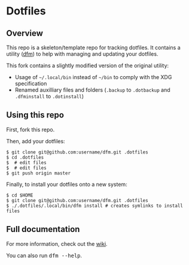 # Dotfiles

## Overview

This repo is a skeleton/template repo for tracking dotfiles.  It contains
a utility ([dfm](https://github.com/justone/dfm)) to help with managing and
updating your dotfiles.

This fork contains a slightly modified version of the original utility:

* Usage of `~/.local/bin` instead of `~/bin` to comply with the XDG specification
* Renamed auxilliary files and folders (`.backup` to `.dotbackup` and 
`.dfminstall` to `.dotinstall`)

## Using this repo

First, fork this repo.

Then, add your dotfiles:

    $ git clone git@github.com:username/dfm.git .dotfiles
    $ cd .dotfiles
    $  # edit files
    $  # edit files
    $ git push origin master

Finally, to install your dotfiles onto a new system:

    $ cd $HOME
    $ git clone git@github.com:username/dfm.git .dotfiles
    $ ./.dotfiles/.local/bin/dfm install # creates symlinks to install files

## Full documentation

For more information, check out the [wiki](http://github.com/justone/dotfiles/wiki).

You can also run <tt>dfm --help</tt>.
